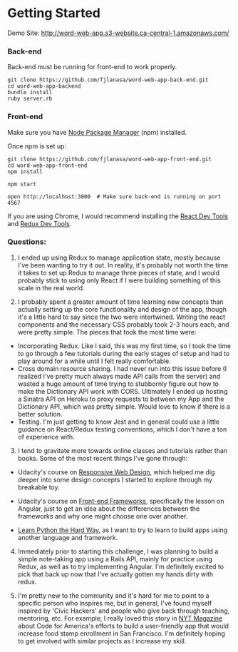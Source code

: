 # Getting Started

Demo Site: http://word-web-app.s3-website.ca-central-1.amazonaws.com/

### Back-end

Back-end must be running for front-end to work properly.

```
git clone https://github.com/fjlanasa/word-web-app-back-end.git
cd word-web-app-backend
bundle install
ruby server.rb
```

### Front-end

Make sure you have [Node Package Manager](https://www.npmjs.com/) (npm) installed.

Once npm is set up:

```
git clone https://github.com/fjlanasa/word-web-app-front-end.git
cd word-web-app-front-end
npm install

npm start

open http://localhost:3000  # Make sure back-end is running on port 4567

```

If you are using Chrome, I would recommend installing the [React Dev Tools](https://chrome.google.com/webstore/detail/react-developer-tools/fmkadmapgofadopljbjfkapdkoienihi?hl=en) and [Redux Dev Tools](https://www.google.com/url?sa=t&rct=j&q=&esrc=s&source=web&cd=1&cad=rja&uact=8&ved=0ahUKEwi2gLnI_vHQAhXGbxQKHVSMDZ0QFggaMAA&url=https%3A%2F%2Fchrome.google.com%2Fwebstore%2Fdetail%2Fredux-devtools%2Flmhkpmbekcpmknklioeibfkpmmfibljd%3Fhl%3Den&usg=AFQjCNFg4ldS78uapjCGBaNjL9NvIwZGhg&sig2=BXqmjtkDSQMK4Fr_HggYPg&bvm=bv.141320020,d.cGc).

### Questions:
1. I ended up using Redux to manage application state, mostly because I've been wanting to try it out. In reality, it's probably not worth the time it takes to set up Redux to manage three pieces of state, and I would probably stick to using only React if I were building something of this scale in the real world.

2. I probably spent a greater amount of time learning new concepts than actually setting up the core functionality and design of the app, though it's a little hard to say since the two were intertwined. Writing the react components and the necessary CSS probably took 2-3 hours each, and were pretty simple. The pieces that took the most time were:
  * Incorporating Redux. Like I said, this was my first time, so I took the time to go through a few tutorials during the early stages of setup and had to play around for a while until I felt really comfortable.
  * Cross domain resource sharing. I had never run into this issue before (I realized I've pretty much always made API calls from the server) and wasted a huge amount of time trying to stubbornly figure out how to make the Dictionary API work with CORS. Ultimately I ended up hosting a Sinatra API on Heroku to proxy requests to between my App and the Dictionary API, which was pretty simple. Would love to know if there is a better solution.
  * Testing. I'm just getting to know Jest and in general could use a little guidance on React/Redux testing conventions, which I don't have a ton of experience with.

3. I tend to gravitate more towards online classes and tutorials rather than books. Some of the most recent things I've gone through:
  * Udacity's course on [Responsive Web Design](https://www.udacity.com/course/responsive-web-design-fundamentals--ud893), which helped me dig deeper into some design concepts I started to explore through my breakable toy.

  * Udacity's course on [Front-end Frameworks](https://www.udacity.com/course/front-end-frameworks--ud894), specifically the lesson on Angular, just to get an idea about the differences between the frameworks and why one might choose one over another.

  * [Learn Python the Hard Way](https://learnpythonthehardway.org/book/), as I want to try to learn to build apps using another language and framework.

4. Immediately prior to starting this challenge, I was planning to build a simple note-taking app using a Rails API, mainly for practice using Redux, as well as to try implementing Angular. I'm definitely excited to pick that back up now that I've actually gotten my hands dirty with redux.

5. I'm pretty new to the community and it's hard for me to point to a specific person who inspires me, but in general, I've found myself inspired by 'Civic Hackers' and people who give back through teaching, mentoring, etc. For example, I really loved this story in [NYT Magazine](http://www.nytimes.com/interactive/2016/11/13/magazine/design-issue-code-for-america.html?_r=0) about Code for America's efforts to build a user-friendly app that would increase food stamp enrollment in San Francisco. I'm definitely hoping to get involved with similar projects as I increase my skill.
